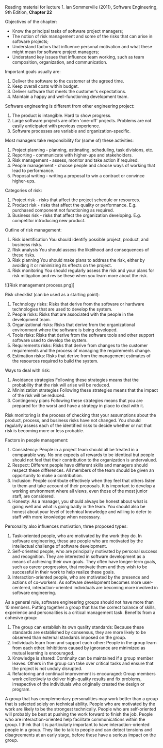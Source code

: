 Reading material for lecture 1.
Ian Sommerville (2011), Software Engineering, 9th Edition, **Chapter 22**

Objectives of the chapter:
- Know the principal tasks of software project managers;
- The notion of risk management and some of the risks that can arise in software projects;
- Understand factors that influence personal motivation and what these might mean for software project managers;
- Understand key issues that influence team working, such as team composition, organization, and communication.

Important goals usually are:
1. Deliver the software to the customer at the agreed time.
2. Keep overall costs within budget.
3. Deliver software that meets the customer’s expectations.
4. Maintain a happy and well-functioning development team.

Software engineering is different from other engineering project:
1. The product is intangible. Hard to show progress.
2. Large software projects are often 'one-off' projects. Problems are not easily anticipated with previous experience.
3. Software processes are variable and organization-specific.

Most managers take responsibility for (some of) these activities:
1. Project planning - planning, estimating, scheduling, task divisions, etc.
2. Reporting - communicate with higher-ups and stakeholders.
3. Risk management - assess, monitor and take action if required.
4. People management - choose people and choose ways of working that lead to performance.
5. Proposal writing - writing a proposal to win a contract or convince higher-ups.

Categories of risk:
1. Project risk - risks that affect the project schedule or resources.
2. Product risk - risks that affect the quality or performance. E.g. purchased component not functioning as required.
3. Business risk - risks that affect the organization developing. E.g. competitor introducing new product.

Outline of risk management:
1. Risk identification You should identify possible project, product, and business risks.
2. Risk analysis You should assess the likelihood and consequences of these risks.
3. Risk planning You should make plans to address the risk, either by avoiding it or minimizing its effects on the project.
4. Risk monitoring You should regularly assess the risk and your plans for risk mitigation and revise these when you learn more about the risk.

![[Risk management process.png]]

Risk checklist (can be used as a starting point):
1. Technology risks: Risks that derive from the software or hardware technologies that are used to develop the system.
2. People risks: Risks that are associated with the people in the development team.
3. Organizational risks: Risks that derive from the organizational environment where the software is being developed.
4. Tools risks: Risks that derive from the software tools and other support software used to develop the system.
5. Requirements risks: Risks that derive from changes to the customer requirements and the process of managing the requirements change.
6. Estimation risks: Risks that derive from the management estimates of the resources required to build the system.

Ways to deal with risk:
1. Avoidance strategies Following these strategies means that the probability that the risk will arise will be reduced.
2. Minimization strategies Following these strategies means that the impact of the risk will be reduced.
3. Contingency plans Following these strategies means that you are prepared for the worst and have a strategy in place to deal with it.

Risk monitoring is the process of checking that your assumptions about the product, process, and business risks have not changed. You should regularly assess each of the identified risks to decide whether or not that risk is becoming more or less probable.

Factors in people management:
1. Consistency: People in a project team should all be treated in a comparable way. No one expects all rewards to be identical but people should not feel that their contribution to the organization is undervalued.
2. Respect: Different people have different skills and managers should respect these differences. All members of the team should be given an opportunity to make a contribution.
3. Inclusion: People contribute effectively when they feel that others listen to them and take account of their proposals. It is important to develop a working environment where all views, even those of the most junior staff, are considered.
4. Honesty: As a manager, you should always be honest about what is going well and what is going badly in the team. You should also be honest about your level of technical knowledge and willing to defer to staff with more knowledge when necessary.

Personality also influences motivation, three proposed types:
1. Task-oriented people, who are motivated by the work they do. In software engineering, these are people who are motivated by the intellectual challenge of software development.  
2. Self-oriented people, who are principally motivated by personal success and recognition. They are interested in software development as a means of achieving their own goals. They often have longer-term goals, such as career progression, that motivate them and they wish to be successful in their work to help realize these goals.
3. Interaction-oriented people, who are motivated by the presence and actions of co-workers. As software development becomes more user-centered, interaction-oriented individuals are becoming more involved in software engineering.

As a general rule, software engineering groups should not have more than 10 members. Putting together a group that has the correct balance of skills, experience and personalities is a critical management task. 
Benefits from a cohesive group:
1. The group can establish its own quality standards: Because these standards are established by consensus, they are more likely to be observed than external standards imposed on the group.  
2. Individuals learn from and support each other: People in the group learn from each other. Inhibitions caused by ignorance are minimized as mutual learning is encouraged.  
3. Knowledge is shared: Continuity can be maintained if a group member leaves. Others in the group can take over critical tasks and ensure that the project is not unduly disrupted.  
4. Refactoring and continual improvement is encouraged: Group members work collectively to deliver high-quality results and fix problems, irrespective of the individuals who originally created the design or program.

A group that has complementary personalities may work better than a group that is selected solely on technical ability. People who are motivated by the work are likely to be the strongest technically. People who are self-oriented will probably be best at pushing the work forward to finish the job. People who are interaction-oriented help facilitate communications within the group. I think that it is particularly important to have interaction-oriented people in a group. They like to talk to people and can detect tensions and disagreements at an early stage, before these have a serious impact on the group.






